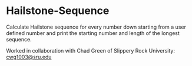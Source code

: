 # Hailstone-Sequence
Calculate Hailstone sequence for every number down starting from a user defined number and print the starting number and length of the longest sequence.

Worked in collaboration with Chad Green of Slippery Rock University: cwg1003@sru.edu
